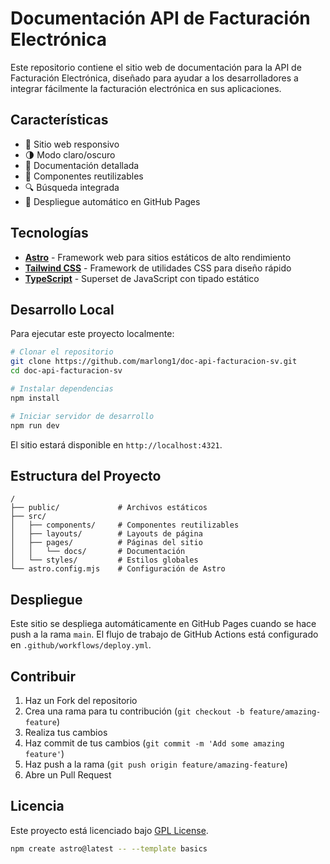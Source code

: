 # Documentación API de Facturación Electrónica

Este repositorio contiene el sitio web de documentación para la API de Facturación Electrónica, diseñado para ayudar a los desarrolladores a integrar fácilmente la facturación electrónica en sus aplicaciones.

## Características

- 📱 Sitio web responsivo
- 🌗 Modo claro/oscuro
- 📖 Documentación detallada
- 🧩 Componentes reutilizables
- 🔍 Búsqueda integrada
- 🚀 Despliegue automático en GitHub Pages

## Tecnologías

- **[Astro](https://astro.build/)** - Framework web para sitios estáticos de alto rendimiento
- **[Tailwind CSS](https://tailwindcss.com/)** - Framework de utilidades CSS para diseño rápido
- **[TypeScript](https://www.typescriptlang.org/)** - Superset de JavaScript con tipado estático

## Desarrollo Local

Para ejecutar este proyecto localmente:

```bash
# Clonar el repositorio
git clone https://github.com/marlong1/doc-api-facturacion-sv.git
cd doc-api-facturacion-sv

# Instalar dependencias
npm install

# Iniciar servidor de desarrollo
npm run dev
```

El sitio estará disponible en `http://localhost:4321`.

## Estructura del Proyecto

```
/
├── public/             # Archivos estáticos
├── src/
│   ├── components/     # Componentes reutilizables
│   ├── layouts/        # Layouts de página
│   ├── pages/          # Páginas del sitio
│   │   └── docs/       # Documentación
│   └── styles/         # Estilos globales
└── astro.config.mjs    # Configuración de Astro
```

## Despliegue

Este sitio se despliega automáticamente en GitHub Pages cuando se hace push a la rama `main`. El flujo de trabajo de GitHub Actions está configurado en `.github/workflows/deploy.yml`.

## Contribuir

1. Haz un Fork del repositorio
2. Crea una rama para tu contribución (`git checkout -b feature/amazing-feature`)
3. Realiza tus cambios
4. Haz commit de tus cambios (`git commit -m 'Add some amazing feature'`)
5. Haz push a la rama (`git push origin feature/amazing-feature`)
6. Abre un Pull Request

## Licencia

Este proyecto está licenciado bajo [GPL License](LICENSE).

```sh
npm create astro@latest -- --template basics
```